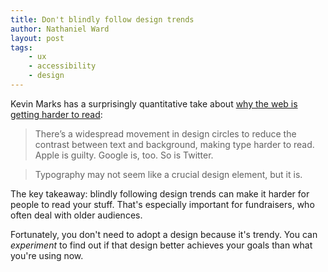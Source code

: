 ```yaml
---
title: Don't blindly follow design trends
author: Nathaniel Ward
layout: post
tags: 
    - ux
    - accessibility
    - design
---
```


Kevin Marks has a surprisingly quantitative take about [why the web is getting harder to read](https://backchannel.com/how-the-web-became-unreadable-a781ddc711b6#.r59xqsctf):

> There’s a widespread movement in design circles to reduce the contrast between text and background, making type harder to read. Apple is guilty. Google is, too. So is Twitter.

> Typography may not seem like a crucial design element, but it is.

The key takeaway: blindly following design trends can make it harder for people to read your stuff. That's especially important for fundraisers, who often deal with older audiences.

Fortunately, you don't need to adopt a design because it's trendy. You can *experiment* to find out if that design better achieves your goals than what you're using now.